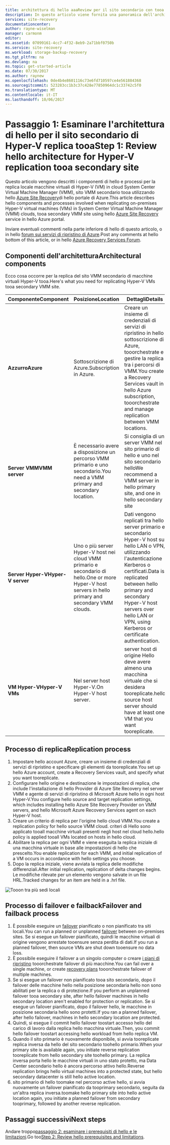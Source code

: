 ```yaml
---
title: architettura di hello aaaReview per il sito secondario con tooa di replica Hyper-V con Azure Site Recovery | Documenti Microsoft
description: In questo articolo viene fornita una panoramica dell'architettura di hello per la replica delle macchine virtuali Hyper-V tooa secondario System Center VMM sito locale con Azure Site Recovery.
services: site-recovery
documentationcenter: 
author: rayne-wiselman
manager: carmonm
editor: 
ms.assetid: 07099161-4cc7-4f32-8eb9-2a71bbf0750b
ms.service: site-recovery
ms.workload: storage-backup-recovery
ms.tgt_pltfrm: na
ms.devlang: na
ms.topic: get-started-article
ms.date: 07/30/2017
ms.author: raynew
ms.openlocfilehash: 0de4b4e8601116c73e6fd710597ce4e561884368
ms.sourcegitcommit: 523283cc1b3c37c428e77850964dc1c33742c5f0
ms.translationtype: MT
ms.contentlocale: it-IT
ms.lasthandoff: 10/06/2017
---
```

# <a name="step-1-review-hello-architecture-for-hyper-v-replication-tooa-secondary-site"></a><span data-ttu-id="7c9d1-103">Passaggio 1: Esaminare l'architettura di hello per il sito secondario di Hyper-V replica tooa</span><span class="sxs-lookup"><span data-stu-id="7c9d1-103">Step 1: Review hello architecture for Hyper-V replication tooa secondary site</span></span>

<span data-ttu-id="7c9d1-104">Questo articolo vengono descritti i componenti di hello e processi per la replica locale macchine virtuali di Hyper-V (VM) in cloud System Center Virtual Machine Manager (VMM), sito VMM secondario tooa utilizzando hello [Azure Site Recovery](site-recovery-overview.md)di hello portale di Azure.</span><span class="sxs-lookup"><span data-stu-id="7c9d1-104">This article describes hello components and processes involved when replicating on-premises Hyper-V virtual machines (VMs) in System Center Virtual Machine Manager (VMM) clouds, tooa secondary VMM site using hello [Azure Site Recovery](site-recovery-overview.md) service in hello Azure portal.</span></span>

<span data-ttu-id="7c9d1-105">Inviare eventuali commenti nella parte inferiore di hello di questo articolo, o in hello [forum sui servizi di ripristino di Azure](https://social.msdn.microsoft.com/forums/azure/home?forum=hypervrecovmgr).</span><span class="sxs-lookup"><span data-stu-id="7c9d1-105">Post any comments at hello bottom of this article, or in hello [Azure Recovery Services Forum](https://social.msdn.microsoft.com/forums/azure/home?forum=hypervrecovmgr).</span></span>



## <a name="architectural-components"></a><span data-ttu-id="7c9d1-106">Componenti dell'architettura</span><span class="sxs-lookup"><span data-stu-id="7c9d1-106">Architectural components</span></span>

<span data-ttu-id="7c9d1-107">Ecco cosa occorre per la replica del sito VMM secondario di macchine virtuali Hyper-V tooa.</span><span class="sxs-lookup"><span data-stu-id="7c9d1-107">Here's what you need for replicating Hyper-V VMs tooa secondary VMM site.</span></span>

<span data-ttu-id="7c9d1-108">**Componente**</span><span class="sxs-lookup"><span data-stu-id="7c9d1-108">**Component**</span></span> | <span data-ttu-id="7c9d1-109">**Posizione**</span><span class="sxs-lookup"><span data-stu-id="7c9d1-109">**Location**</span></span> | <span data-ttu-id="7c9d1-110">**Dettagli**</span><span class="sxs-lookup"><span data-stu-id="7c9d1-110">**Details**</span></span>
--- | --- | ---
<span data-ttu-id="7c9d1-111">**Azzurro**</span><span class="sxs-lookup"><span data-stu-id="7c9d1-111">**Azure**</span></span> | <span data-ttu-id="7c9d1-112">Sottoscrizione di Azure.</span><span class="sxs-lookup"><span data-stu-id="7c9d1-112">Subscription in Azure.</span></span> | <span data-ttu-id="7c9d1-113">Creare un insieme di credenziali di servizi di ripristino in hello sottoscrizione di Azure, tooorchestrate e gestire la replica tra i percorsi di VMM.</span><span class="sxs-lookup"><span data-stu-id="7c9d1-113">You create a Recovery Services vault in hello Azure subscription, tooorchestrate and manage replication between VMM locations.</span></span>
<span data-ttu-id="7c9d1-114">**Server VMM**</span><span class="sxs-lookup"><span data-stu-id="7c9d1-114">**VMM server**</span></span> | <span data-ttu-id="7c9d1-115">È necessario avere a disposizione un percorso VMM primario e uno secondario.</span><span class="sxs-lookup"><span data-stu-id="7c9d1-115">You need a VMM primary and secondary location.</span></span> | <span data-ttu-id="7c9d1-116">Si consiglia di un server VMM nel sito primario di hello e uno nel sito secondario hello</span><span class="sxs-lookup"><span data-stu-id="7c9d1-116">We recommend a VMM server in hello primary site, and one in hello secondary site</span></span> 
<span data-ttu-id="7c9d1-117">**Server Hyper-V**</span><span class="sxs-lookup"><span data-stu-id="7c9d1-117">**Hyper-V server**</span></span> |  <span data-ttu-id="7c9d1-118">Uno o più server Hyper-V host nei cloud VMM primario e secondario di hello.</span><span class="sxs-lookup"><span data-stu-id="7c9d1-118">One or more Hyper-V host servers in hello primary and secondary VMM clouds.</span></span> | <span data-ttu-id="7c9d1-119">Dati vengono replicati tra hello server primario e secondario Hyper-V host su hello LAN o VPN, utilizzando l'autenticazione Kerberos o certificati.</span><span class="sxs-lookup"><span data-stu-id="7c9d1-119">Data is replicated between hello primary and secondary Hyper-V host servers over hello LAN or VPN, using Kerberos or certificate authentication.</span></span>  
<span data-ttu-id="7c9d1-120">**VM Hyper-V**</span><span class="sxs-lookup"><span data-stu-id="7c9d1-120">**Hyper-V VMs**</span></span> | <span data-ttu-id="7c9d1-121">Nel server host Hyper-V.</span><span class="sxs-lookup"><span data-stu-id="7c9d1-121">On Hyper-V host server.</span></span> | <span data-ttu-id="7c9d1-122">server host di origine Hello deve avere almeno una macchina virtuale che si desidera tooreplicate.</span><span class="sxs-lookup"><span data-stu-id="7c9d1-122">hello source host server should have at least one VM that you want tooreplicate.</span></span>

## <a name="replication-process"></a><span data-ttu-id="7c9d1-123">Processo di replica</span><span class="sxs-lookup"><span data-stu-id="7c9d1-123">Replication process</span></span>

1. <span data-ttu-id="7c9d1-124">Impostare hello account Azure, creare un insieme di credenziali di servizi di ripristino e specificare gli elementi da tooreplicate.</span><span class="sxs-lookup"><span data-stu-id="7c9d1-124">You set up hello Azure account, create a Recovery Services vault, and specify what you want tooreplicate.</span></span>
2. <span data-ttu-id="7c9d1-125">Configurare hello origine e destinazione le impostazioni di replica, che include l'installazione di hello Provider di Azure Site Recovery nel server VMM e agente di servizi di ripristino di Microsoft Azure hello in ogni host Hyper-V.</span><span class="sxs-lookup"><span data-stu-id="7c9d1-125">You configure hello source and target replication settings, which includes installing hello Azure Site Recovery Provider on VMM servers, and hello Microsoft Azure Recovery Services agent on each Hyper-V host.</span></span>
3. <span data-ttu-id="7c9d1-126">Creare un criterio di replica per l'origine hello cloud VMM.</span><span class="sxs-lookup"><span data-stu-id="7c9d1-126">You create a replication policy for hello source VMM cloud.</span></span> <span data-ttu-id="7c9d1-127">criteri di Hello sono applicato tooall macchine virtuali presenti negli host nel cloud hello.</span><span class="sxs-lookup"><span data-stu-id="7c9d1-127">hello policy is applied tooall VMs located on hosts in hello cloud.</span></span>
4. <span data-ttu-id="7c9d1-128">Abilitare la replica per ogni VMM e viene eseguita la replica iniziale di una macchina virtuale in base alle impostazioni di hello che prescelto.</span><span class="sxs-lookup"><span data-stu-id="7c9d1-128">You enable replication for each VMM, and initial replication of a VM occurs in accordance with hello settings you choose.</span></span>
5. <span data-ttu-id="7c9d1-129">Dopo la replica iniziale, viene avviata la replica delle modifiche differenziali.</span><span class="sxs-lookup"><span data-stu-id="7c9d1-129">After initial replication, replication of delta changes begins.</span></span> <span data-ttu-id="7c9d1-130">Le modifiche rilevate per un elemento vengono salvate in un file HRL.</span><span class="sxs-lookup"><span data-stu-id="7c9d1-130">Tracked changes for an item are held in a .hrl file.</span></span>


![Tooon tra più sedi locali](./media/vmm-to-vmm-walkthrough-architecture/arch-onprem-onprem.png)

## <a name="failover-and-failback-process"></a><span data-ttu-id="7c9d1-132">Processo di failover e failback</span><span class="sxs-lookup"><span data-stu-id="7c9d1-132">Failover and failback process</span></span>

1. <span data-ttu-id="7c9d1-133">È possibile eseguire un [failover](site-recovery-failover.md) pianificato o non pianificato tra siti locali.</span><span class="sxs-lookup"><span data-stu-id="7c9d1-133">You can run a planned or unplanned [failover](site-recovery-failover.md) between on-premises sites.</span></span> <span data-ttu-id="7c9d1-134">Se si esegue un failover pianificato, quindi le macchine virtuali di origine vengono arrestate tooensure senza perdita di dati.</span><span class="sxs-lookup"><span data-stu-id="7c9d1-134">If you run a planned failover, then source VMs are shut down tooensure no data loss.</span></span>
2. <span data-ttu-id="7c9d1-135">È possibile eseguire il failover a un singolo computer o creare [i piani di ripristino](site-recovery-create-recovery-plans.md) tooorchestrate failover di più macchine.</span><span class="sxs-lookup"><span data-stu-id="7c9d1-135">You can fail over a single machine, or create [recovery plans](site-recovery-create-recovery-plans.md) tooorchestrate failover of multiple machines.</span></span>
4. <span data-ttu-id="7c9d1-136">Se si esegue un failover non pianificato tooa sito secondario, dopo il failover delle macchine hello nella posizione secondaria hello non sono abilitati per la replica o di protezione.</span><span class="sxs-lookup"><span data-stu-id="7c9d1-136">If you perform an unplanned failover tooa secondary site, after hello failover machines in hello secondary location aren't enabled for protection or replication.</span></span> <span data-ttu-id="7c9d1-137">Se si esegue un failover pianificato, dopo il failover hello, le macchine in posizione secondaria hello sono protetti.</span><span class="sxs-lookup"><span data-stu-id="7c9d1-137">If you ran a planned failover, after hello failover, machines in hello secondary location are protected.</span></span>
5. <span data-ttu-id="7c9d1-138">Quindi, si esegue il commit hello failover toostart accesso hello del carico di lavoro dalla replica hello macchina virtuale.</span><span class="sxs-lookup"><span data-stu-id="7c9d1-138">Then, you commit hello failover toostart accessing hello workload from hello replica VM.</span></span>
6. <span data-ttu-id="7c9d1-139">Quando il sito primario è nuovamente disponibile, si avvia tooreplicate replica inversa da hello del sito secondario toohello primario.</span><span class="sxs-lookup"><span data-stu-id="7c9d1-139">When your primary site is available again, you initiate reverse replication tooreplicate from hello secondary site toohello primary.</span></span> <span data-ttu-id="7c9d1-140">La replica inversa porta hello le macchine virtuali in uno stato protetto, ma Data Center secondario hello è ancora percorso attivo hello.</span><span class="sxs-lookup"><span data-stu-id="7c9d1-140">Reverse replication brings hello virtual machines into a protected state, but hello secondary datacenter is still hello active location.</span></span>
7. <span data-ttu-id="7c9d1-141">sito primario di hello toomake nel percorso active hello, si avvia nuovamente un failover pianificato da tooprimary secondario, seguita da un'altra replica inversa.</span><span class="sxs-lookup"><span data-stu-id="7c9d1-141">toomake hello primary site into hello active location again, you initiate a planned failover from secondary tooprimary, followed by another reverse replication.</span></span>



## <a name="next-steps"></a><span data-ttu-id="7c9d1-142">Passaggi successivi</span><span class="sxs-lookup"><span data-stu-id="7c9d1-142">Next steps</span></span>

<span data-ttu-id="7c9d1-143">Andare troppo[passaggio 2: esaminare i prerequisiti di hello e le limitazioni](vmm-to-vmm-walkthrough-prerequisites.md).</span><span class="sxs-lookup"><span data-stu-id="7c9d1-143">Go too[Step 2: Review hello prerequisites and limitations](vmm-to-vmm-walkthrough-prerequisites.md).</span></span>
